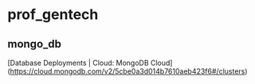# prof_gentech
## mongo_db
[Database Deployments | Cloud: MongoDB Cloud] (https://cloud.mongodb.com/v2/5cbe0a3d014b7610aeb423f6#/clusters)

